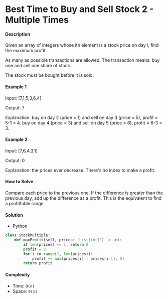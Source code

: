 # Best Time to Buy and Sell Stock 2 - Multiple Times

#### Description

Given an array of integers whose ith element is a stock price on day i, find the maximum profit.

As many as possible transactions are allowed. The transaction means: buy one and sell one share of stock.

The stock must be bought before it is sold.

#### Example 1
Input: [7,1,5,3,6,4]

Output: 7

Explanation: buy on day 2 (price = 1) and sell on day 3 (price = 5), profit = 5-1 = 4. buy on day 4 (price = 3) and sell on day 5 (price = 6), profit = 6-3 = 3.

#### Example 2
Input: [7,6,4,3,1]

Output: 0

Explanation: the prices ever decrease. There's no index to make a profit.

#### How to Solve

Compare each price to the previous one. If the difference is greater than the previous day, add up the difference as a profit. This is the equivalent to find a profittable range.

#### Solution
- Python

```python
class StockMultiple:
    def maxProfit(self, prices: 'List[int]') -> int:
        if len(prices) <= 1: return 0
        profit = 0
        for i in range(1, len(prices)):
            profit += max(prices[i] - prices[i-1], 0)
        return profit
```

#### Complexity
- Time: `O(n)`
- Space: `O(1)`
